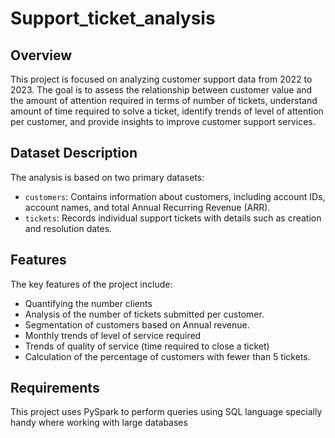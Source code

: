 # Support_ticket_analysis

## Overview
This project is focused on analyzing customer support data from 2022 to 2023. The goal is to assess the relationship between customer value and the amount of attention required in terms of number of tickets, understand amount of time required to solve a ticket,  identify trends of level of attention per customer, and provide insights to improve customer support services.

## Dataset Description
The analysis is based on two primary datasets:
- `customers`: Contains information about customers, including account IDs, account names, and total Annual Recurring Revenue (ARR).
- `tickets`: Records individual support tickets with details such as creation and resolution dates.

## Features
The key features of the project include:
- Quantifying the number clients
- Analysis of the number of tickets submitted per customer.
- Segmentation of customers based on Annual revenue.
- Monthly trends of level of service required
- Trends of quality of service (time required to close a ticket)
- Calculation of the percentage of customers with fewer than 5 tickets.

## Requirements
This project uses PySpark to perform queries using SQL language specially handy where working with large databases

